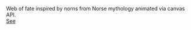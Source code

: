 Web of fate inspired by norns from Norse mythology animated via canvas API.  
[See](https://i-ght.github.io/web_of_fate/codex.html)
